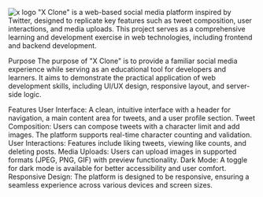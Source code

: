 ![x logo](https://github.com/user-attachments/assets/59909f24-ee9d-4855-aa32-59991dd5aef3)
"X Clone" is a web-based social media platform inspired by Twitter, designed to replicate key features such as tweet composition, user interactions, and media uploads. This project serves as a comprehensive learning and development exercise in web technologies, including frontend and backend development.

Purpose
The purpose of "X Clone" is to provide a familiar social media experience while serving as an educational tool for developers and learners. It aims to demonstrate the practical application of web development skills, including UI/UX design, responsive layout, and server-side logic.

Features
User Interface: A clean, intuitive interface with a header for navigation, a main content area for tweets, and a user profile section.
Tweet Composition: Users can compose tweets with a character limit and add images. The platform supports real-time character counting and validation.
User Interactions: Features include liking tweets, viewing like counts, and deleting posts.
Media Uploads: Users can upload images in supported formats (JPEG, PNG, GIF) with preview functionality.
Dark Mode: A toggle for dark mode is available for better accessibility and user comfort.
Responsive Design: The platform is designed to be responsive, ensuring a seamless experience across various devices and screen sizes.
